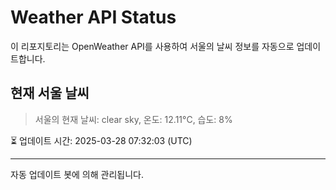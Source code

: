 
# Weather API Status

이 리포지토리는 OpenWeather API를 사용하여 서울의 날씨 정보를 자동으로 업데이트합니다.

## 현재 서울 날씨
> 서울의 현재 날씨: clear sky, 온도: 12.11°C, 습도: 8%

⏳ 업데이트 시간: 2025-03-28 07:32:03 (UTC)

---
자동 업데이트 봇에 의해 관리됩니다.
